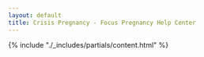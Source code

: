 ```yaml
---
layout: default
title: Crisis Pregnancy - Focus Pregnancy Help Center 
---
```


<div style="min-height: 100vh;">

{% include "./_includes/partials/content.html" %}

</div>
